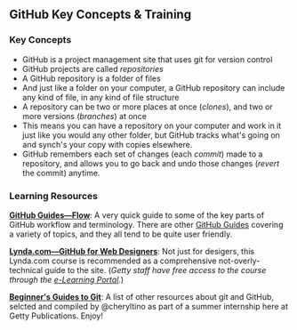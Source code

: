 ## GitHub Key Concepts & Training

### Key Concepts

- GitHub is a project management site that uses git for version control
- GitHub projects are called *repositories*
- A GitHub repository is a folder of files
- And just like a folder on your computer, a GitHub repository can include any kind of file, in any kind of file structure
- A repository can be two or more places at once (*clones*), and two or more versions (*branches*) at once
- This means you can have a repository on your computer and work in it just like you would any other folder, but GitHub tracks what's going on and synch's your copy with copies elsewhere.
- GitHub remembers each set of changes (each *commit*) made to a repository, and allows you to go back and undo those changes (*revert* the commit) anytime.

### Learning Resources

**[GitHub Guides—Flow](https://guides.github.com/introduction/flow/)**: A very quick guide to some of the key parts of GitHub workflow and terminology. There are other [GitHub Guides](https://guides.github.com) covering a variety of topics, and they all tend to be quite user friendly.

**[Lynda.com—GitHub for Web Designers](http://www.lynda.com/GitHub-tutorials/GitHub-Web-Designers/162276-2.html)**: Not just for desigers, this Lynda.com course is recommended as a comprehensive not-overly-technical guide to the site. (*Getty staff have free access to the course through the [e-Learning Portal](http://elearn.getty.edu).*)

**[Beginner's Guides to Git](http://cheryltino.github.io/Github-for-Publishers/2015/beginners-guide/)**: A list of other resources about git and GitHub, selcted and compiled by @cheryltino as part of a summer internship here at Getty Publications. Enjoy!
